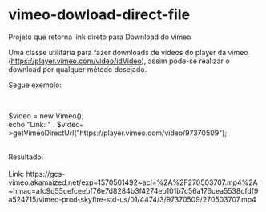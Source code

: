 # vimeo-dowload-direct-file
Projeto que retorna link direto para Download do vimeo 

Uma classe utilitária para fazer downloads de vídeos do player da vimeo (https://player.vimeo.com/video/idVideo), assim pode-se realizar o download por qualquer método desejado.

Segue exemplo:

<br/>
<p>
$video = new Vimeo();
<br/>
echo "Link: " . $video->getVimeoDirectUrl("https://player.vimeo.com/video/97370509");
</p>
<br/>
Resultado: 
<br/>
<br/>
Link: https://gcs-vimeo.akamaized.net/exp=1570501492~acl=%2A%2F270503707.mp4%2A~hmac=afc9d55cefceebf76e7d8284b3f4274eb101b7c56a176cea5538cfdf9a524715/vimeo-prod-skyfire-std-us/01/4474/3/97370509/270503707.mp4
